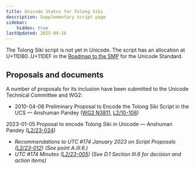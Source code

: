 ```yaml
---
title: Unicode Status for Tolong Siki
description: Supplementary script page
sidebar:
    hidden: true
lastUpdated: 2025-09-16
---
```


The Tolong Siki script is not yet in Unicode. The script has an allocation at U+11DB0..U+11DEF in the [Roadmap to the SMP](http://www.unicode.org/roadmaps/smp/) for the Unicode Standard.

## Proposals and documents

A number of proposals for its inclusion have been submitted to the Unicode Technical Committee and WG2:
- 2010-04-08 Preliminary Proposal to Encode the Tolong Siki Script in the UCS — Anshuman Pandey ([WG2 N3811](https://www.unicode.org/wg2/docs/n3811.pdf), [L2/10-106](http://www.unicode.org/cgi-bin/GetMatchingDocs.pl?L2/10-106))

2023-01-05 Proposal to encode Tolong Siki in Unicode — Anshuman Pandey ([L2/23-024](http://www.unicode.org/cgi-bin/GetMatchingDocs.pl?L2/23-024))
- _Recommendations to UTC #174 January 2023 on Script Proposals ([L2/23-012](https://www.unicode.org/cgi-bin/GetMatchingDocs.pl?L2/23-012)) (See point A.III.6.)_
- _UTC #174 Minutes ([L2/23-005](http://www.unicode.org/L2/L2023/23005.htm)) (See D.1 Section III.6 for decision and action items)_
